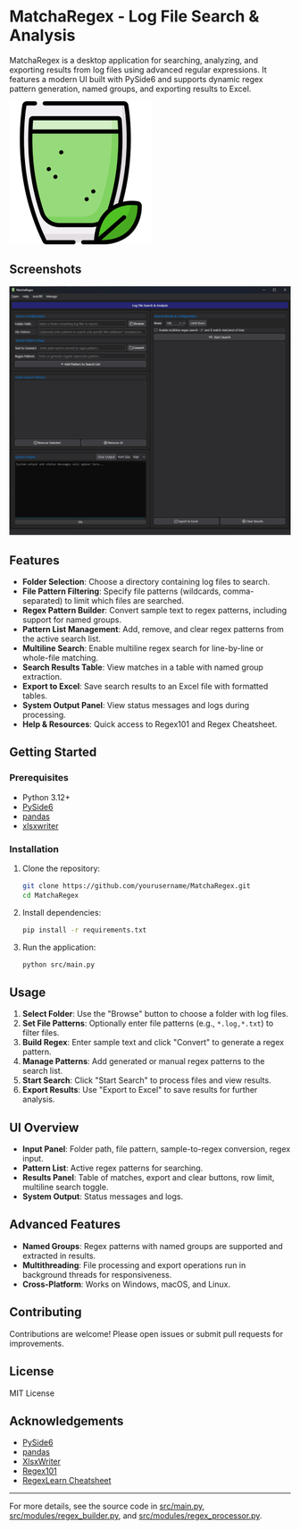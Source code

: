 # MatchaRegex - Log File Search & Analysis

MatchaRegex is a desktop application for searching, analyzing, and exporting results from log files using advanced regular expressions. It features a modern UI built with PySide6 and supports dynamic regex pattern generation, named groups, and exporting results to Excel.

![app-logo](docs/images/matcha-latte-logo.png)

## Screenshots

![App](docs/images/app.png)

## Features

- **Folder Selection**: Choose a directory containing log files to search.
- **File Pattern Filtering**: Specify file patterns (wildcards, comma-separated) to limit which files are searched.
- **Regex Pattern Builder**: Convert sample text to regex patterns, including support for named groups.
- **Pattern List Management**: Add, remove, and clear regex patterns from the active search list.
- **Multiline Search**: Enable multiline regex search for line-by-line or whole-file matching.
- **Search Results Table**: View matches in a table with named group extraction.
- **Export to Excel**: Save search results to an Excel file with formatted tables.
- **System Output Panel**: View status messages and logs during processing.
- **Help & Resources**: Quick access to Regex101 and Regex Cheatsheet.

## Getting Started

### Prerequisites

- Python 3.12+
- [PySide6](https://pypi.org/project/PySide6/)
- [pandas](https://pypi.org/project/pandas/)
- [xlsxwriter](https://pypi.org/project/XlsxWriter/)

### Installation

1. Clone the repository:
    ```sh
    git clone https://github.com/yourusername/MatchaRegex.git
    cd MatchaRegex
    ```

2. Install dependencies:
    ```sh
    pip install -r requirements.txt
    ```

3. Run the application:
    ```sh
    python src/main.py
    ```

## Usage

1. **Select Folder**: Use the "Browse" button to choose a folder with log files.
2. **Set File Patterns**: Optionally enter file patterns (e.g., `*.log,*.txt`) to filter files.
3. **Build Regex**: Enter sample text and click "Convert" to generate a regex pattern.
4. **Manage Patterns**: Add generated or manual regex patterns to the search list.
5. **Start Search**: Click "Start Search" to process files and view results.
6. **Export Results**: Use "Export to Excel" to save results for further analysis.

## UI Overview

- **Input Panel**: Folder path, file pattern, sample-to-regex conversion, regex input.
- **Pattern List**: Active regex patterns for searching.
- **Results Panel**: Table of matches, export and clear buttons, row limit, multiline search toggle.
- **System Output**: Status messages and logs.

## Advanced Features

- **Named Groups**: Regex patterns with named groups are supported and extracted in results.
- **Multithreading**: File processing and export operations run in background threads for responsiveness.
- **Cross-Platform**: Works on Windows, macOS, and Linux.

## Contributing

Contributions are welcome! Please open issues or submit pull requests for improvements.

## License

MIT License

## Acknowledgements

- [PySide6](https://www.qt.io/qt-for-python)
- [pandas](https://pandas.pydata.org/)
- [XlsxWriter](https://xlsxwriter.readthedocs.io/)
- [Regex101](https://regex101.com/)
- [RegexLearn Cheatsheet](https://regexlearn.com/cheatsheet)

---
For more details, see the source code in [src/main.py](src/main.py), [src/modules/regex_builder.py](src/modules/regex_builder.py), and [src/modules/regex_processor.py](src/modules/regex_processor.py).